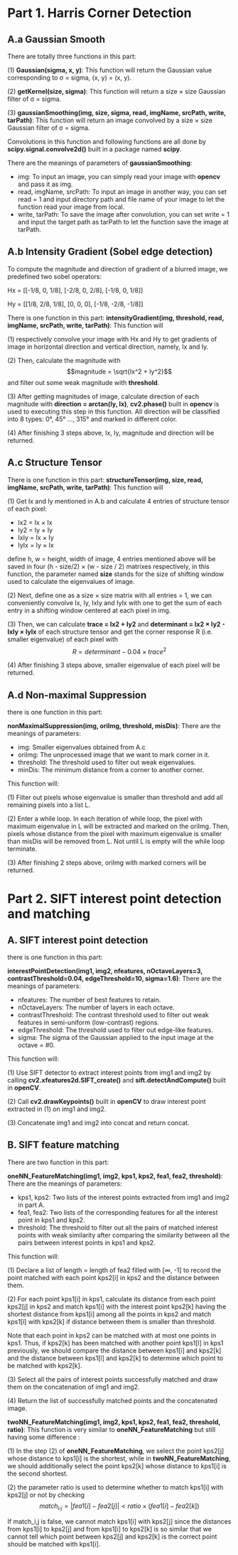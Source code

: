 # Part 1. Harris Corner Detection
## A.a Gaussian Smooth
There are totally three functions in this part: 

(1) **Gaussian(sigma, x, y)**: This function will return the Gaussian value corresponding to σ = sigma, (x, y) = (x, y).

(2) **getKernel(size, sigma)**: This function will return a size × size Gaussian filter of σ = sigma.

(3) **gaussianSmoothing(img, size, sigma, read, imgName, srcPath, write, tarPath)**: This function will return an image convolved by a size × size Gaussian filter of σ = sigma. 

Convolutions in this function and following functions are all done by **scipy.signal.convolve2d()** built in a package named **scipy**.

There are the meanings of parameters of **gaussianSmoothing**:
- img: To input an image, you can simply read your image with **opencv** and pass it as img.
- read, imgName, srcPath: To input an image in another way, you can set read = 1 and input directory path and file name of your image to let the function read your image from local.
- write, tarPath: To save the image after convolution, you can set write = 1 and input the target path as tarPath to let the function save the image at tarPath.

## A.b Intensity Gradient (Sobel edge detection)
To compute the magnitude and direction of gradient of a blurred image, we predefined two sobel operators:

Hx = [[-1/8, 0, 1/8], [-2/8, 0, 2/8], [-1/8, 0, 1/8]]

Hy = [[1/8, 2/8, 1/8], [0, 0, 0], [-1/8, -2/8, -1/8]]

There is one function in this part:
**intensityGradient(img, threshold, read, imgName, srcPath, write, tarPath)**: This function will

(1) respectively convolve your image with Hx and Hy to get gradients of image in  horizontal direction and vertical direction, namely, Ix and Iy. 

(2) Then, calculate the magnitude with $$magnitude = \sqrt{Ix^2 + Iy^2}$$ and filter out some weak magnitude with **threshold**.

(3) After getting magnitudes of image, calculate direction of each magnitude with **direction = arctan(Iy, Ix)**, **cv2.phase()** built in **opencv** is used to executing this step in this function. All direction will be classified into 8 types: 0&deg;, 45&deg; ..., 315&deg; and marked in different color.
 
(4) After finishing 3 steps above, Ix, Iy, magnitude and direction will be returned.
 
 ## A.c Structure Tensor
 There is one function in this part:
 **structureTensor(img, size, read, imgName, srcPath, write, tarPath)**: This function will

 (1) Get Ix and Iy mentioned in A.b and calculate 4 entries of structure tensor of each pixel:
 - Ix2 = Ix × Ix
 - Iy2 = Iy × Iy
 - IxIy = Ix × Iy
 - IyIx = Iy × Ix

define h, w = height, width of image, 4 entries mentioned above will be saved in four (h - size/2) × (w - size / 2) matrixes respectively, in this function, the parameter named **size** stands for the size of shifting window used to calculate the eigenvalues of image.

(2) Next, define one as a size × size matrix with all entries = 1, we can conveniently convolve Ix, Iy, IxIy and IyIx with one to get the sum of each entry in a shifting window centered at each pixel in img.

(3) Then, we can calculate **trace = Ix2 + Iy2** and **determinant = Ix2 × Iy2 - IxIy × IyIx** of each structure tensor and get the corner response R (i.e. smaller eigenvalue) of each pixel with $$R = determinant - 0.04 ×  trace^2$$

(4) After finishing 3 steps above, smaller eigenvalue of each pixel will be returned.

## A.d Non-maximal Suppression
there is one function in this part:

**nonMaximalSuppression(img, oriImg, threshold, misDis)**: There are the meanings of parameters:

- img: Smaller eigenvalues obtained from A.c
- oriImg: The unprocessed image that we want to mark corner in it.
- threshold: The threshold used to filter out weak eigenvalues.
- minDis: The minimum distance from a corner to another corner.

This function will:

(1) Filter out pixels whose eigenvalue is smaller than threshold and add all remaining pixels into a list L.

(2) Enter a while loop. In each iteration of while loop, the pixel with maximum eigenvalue in L will be extracted and marked on the oriImg. Then, pixels whose distance from the pixel with maximum eigenvalue is smaller than misDis will be removed from L. Not until L is empty will the while loop terminate. 

(3) After finishing 2 steps above, oriImg with marked corners will be returned.


# Part 2. SIFT interest point detection and matching
## A. SIFT interest point detection

there is one function in this part:

**interestPointDetection(img1, img2, nfeatures, nOctaveLayers=3, contrastThreshold=0.04, edgeThreshold=10, sigma=1.6)**: There are the meanings of parameters:

- nfeatures:  The number of best features to retain.
- nOctaveLayers: The number of layers in each octave.
- contrastThreshold: The contrast threshold used to filter out weak features in semi-uniform (low-contrast) regions.
- edgeThreshold: The threshold used to filter out edge-like features.
- sigma: The sigma of the Gaussian applied to the input image at the octave = #0.

This function will:

(1) Use SIFT detector to extract interest points from img1 and img2 by calling **cv2.xfeatures2d.SIFT_create()** and **sift.detectAndCompute()** built in **openCV**.

(2) Call **cv2.drawKeypoints()** built in **openCV** to draw interest point extracted in (1) on img1 and img2.

(3) Concatenate img1 and img2 into concat and return concat.

## B. SIFT feature matching

There are two function in this part: 

**oneNN_FeatureMatching(img1, img2, kps1, kps2, fea1, fea2, threshold)**: There are the meanings of parameters:

- kps1, kps2: Two lists of the interest points extracted from img1 and img2 in part A.
- fea1, fea2: Two lists of the corresponding features for all the interest point in kps1 and kps2.
- threshold: The threshold to filter out all the pairs of matched interest points with weak similarity after comparing the similarity between all the pairs between interest points in kps1 and kps2.

This function will:

(1) Declare a list of length = length of fea2 filled with [∞, -1] to record the point matched with each point kps2[i] in kps2 and the distance between them.

(2) For each point kps1[i] in kps1, calculate its distance from each point kps2[j] in kps2 and match kps1[i] with the interest point kps2[k] having the shortest distance from kps1[i] among all the points in kps2 and match kps1[i] with kps2[k] if distance between them is smaller than threshold. 

Note that each point in kps2 can be matched with at most one points in kps1. Thus, if kps2[k] has been matched with another point kps1[l] in kps1 previously, we should compare the distance between kps1[i] and kps2[k] and the distance between kps1[l] and kps2[k] to determine which point to be matched with kps2[k].

(3) Select all the pairs of interest points successfully matched and draw them on the concatenation of img1 and img2.

(4) Return the list of successfully matched points and the concatenated image.

**twoNN_FeatureMatching(img1, img2, kps1, kps2, fea1, fea2, threshold, ratio)**: This function is very similar to **oneNN_FeatureMatching** but still having some difference :

(1) In the step (2) of **oneNN_FeatureMatching**, we select the point kps2[j] whose distance to kps1[i] is the shortest, while in **twoNN_FeatureMatching**, we should additionally select the point kps2[k] whose distance to kps1[i] is the second shortest.

(2) the parameter ratio is used to determine whether to match kps1[i] with kps2[j] or not by checking $$ match_i,_j = |fea1[i] - fea2[j]| < ratio × (fea1[i] - fea2[k]) $$ 

If match_i,j is false, we cannot match kps1[i] with kps2[j] since the distances from kps1[i] to kps2[j] and from kps1[i] to kps2[k] is so similar that we cannot tell which point between kps2[j] and kps2[k] is the correct point should be matched with kps1[i].